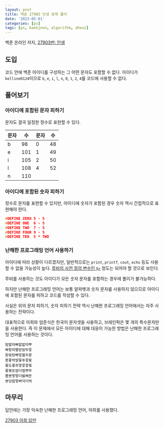 ```yaml
---
layout: post
title: 백준 27903 인생 문제 풀이
date: '2023-05-01'
categories: [ps]
tags: [ps, baekjoon, algorithm, aheui]
---
```


백준 온라인 저지, [27903번: 인생](https://www.acmicpc.net/problem/27903)

## 도입

코드 안에 백준 아이디를 구성하는 그 어떤 문자도 포함할 수 없다. 아이디가 `belline0124`이므로 `b`, `e`, `i`, `l`, `n`, `0`, `1`, `2`, `4`를 코드에 사용할 수 없다.

## 풀어보기

### 아이디에 포함된 문자 피하기

문자도 결국 일정한 정수로 표현할 수 있다.

| 문자 | 수 | 문자 | 수 |
| --- | --- | --- | --- |
| b | 98 | 0 | 48 |
| e | 101 | 1 | 49 |
| i | 105 | 2 | 50 |
| l | 108 | 4 | 52 |
| n | 110 |  |  | 

### 아이디에 포함된 숫자 피하기

정수로 문자를 표현할 수 있지만, 아이디에 숫자가 포함된 경우 숫자 역시 간접적으로 표현해야 한다.

```c
#DEFINE ZERO 5 - 5
#DEFINE ONE  6 - 5
#DEFINE TWO  7 - 5
#DEFINE FOUR 9 - 5
#DEFINE TEN  5 * TWO
```

### 난해한 프로그래밍 언어 사용하기

아이디에 따라 상황이 다르겠지만, 일반적으로는 `print`, `printf`, `cout`, `echo` 등도 사용할 수 없을 가능성이 높다. [루비의 사전 정의 변수인 `$>`](https://ruby-doc.org/docs/ruby-doc-bundle/Manual/man-1.4/variable.html#gt) 정도는 되어야 할 것으로 보인다.

루비를 사용하는 것도 아이디가 모든 숫자 문자를 포함하는 경우에 풀이가 불가능하다.

하지만 난해한 프로그래밍 언어는 보통 알파벳과 숫자 문자를 사용하지 않으므로 아이디에 포함된 문자를 피하고 코드를 작성할 수 있다.  

사실은 위의 문자 피하기, 숫자 피하기 전략 역시 난해한 프로그래밍 언어에서는 자주 사용하는 전략이다.

대표적으로 아희와 엄준식은 한국어 문자셋을 사용하고, 브레인퍽은 몇 개의 특수문자만을 사용한다. 즉 이 문제에서 모든 아이디에 대해 대응이 가능한 방법은 난해한 프로그래밍 언어를 사용하는 것이다.

```
밤밣따빠밣밟따뿌
빠맣파빨받밤뚜뭏
돋밬탕빠맣붏두붇
볻뫃박발뚷투뭏붖
뫃도뫃희멓뭏뭏붘
뫃봌토범더벌뿌뚜
뽑뽀멓멓더벓뻐뚠
뽀덩벐멓뻐덕더벅
```

## 마무리

답안에는 가장 익숙한 난해한 프로그래밍 언어, 아희를 사용했다.  

[27903 아희 답안](https://github.com/ShapeLayer/training/blob/main/tasks/online_judge/baekjoon/aheui/27903.aheui)  
